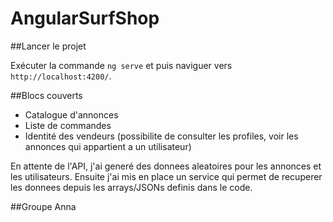 # AngularSurfShop

##Lancer le projet

Exécuter la commande `ng serve` et puis naviguer vers `http://localhost:4200/`.

##Blocs couverts
- Catalogue d'annonces
- Liste de commandes
- Identité des vendeurs (possibilite de consulter les profiles, voir les annonces qui appartient a un utilisateur)

En attente de l'API, j'ai generé des donnees aleatoires pour les annonces et les utilisateurs.
Ensuite j'ai mis en place un service qui permet de recuperer les donnees depuis les arrays/JSONs definis dans le code.

##Groupe
Anna

